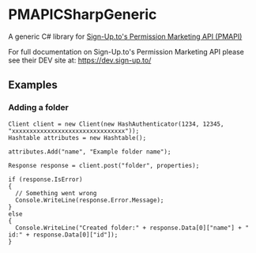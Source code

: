 # PMAPICSharpGeneric
A generic C# library for [Sign-Up.to's Permission Marketing API (PMAPI)](https://dev.sign-up.to/)

For full documentation on Sign-Up.to's Permission Marketing API please see their DEV site at: https://dev.sign-up.to/

## Examples

### Adding a folder

```
Client client = new Client(new HashAuthenticator(1234, 12345, "xxxxxxxxxxxxxxxxxxxxxxxxxxxxxxxx"));
Hashtable attributes = new Hashtable();

attributes.Add("name", "Example folder name");

Response response = client.post("folder", properties);

if (response.IsError)
{
  // Something went wrong
  Console.WriteLine(response.Error.Message);
}
else
{
  Console.WriteLine("Created folder:" + response.Data[0]["name"] + " id:" + response.Data[0]["id"]);
}
```
